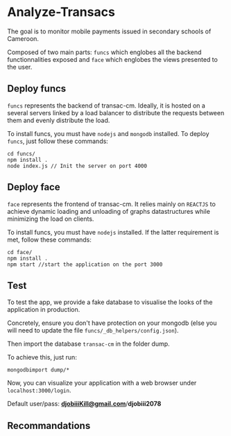 # Analyze-Transacs

The goal is to monitor mobile payments issued in secondary schools of Cameroon.

Composed of two main parts: `funcs` which englobes all the backend functionnalities exposed and `face` which englobes the views presented to the user.

## Deploy funcs

`funcs` represents the backend of transac-cm. Ideally, it is hosted on a several servers linked by a load balancer to distribute the requests between them and evenly distribute the load. 

To install funcs, you must have `nodejs` and `mongodb` installed. To deploy `funcs`, just follow these commands:

```
cd funcs/
npm install .
node index.js // Init the server on port 4000
```

## Deploy face
`face` represents the frontend of transac-cm. It relies mainly on `REACTJS` to achieve dynamic loading and unloading of graphs datastructures while minimizing the load on clients.

To install funcs, you must have `nodejs` installed. If the latter requirement is met, follow these commands:
```
cd face/
npm install .
npm start //start the application on the port 3000
```

## Test
To test the app, we provide a fake database to visualise the looks of the application in production.

Concretely, ensure you don't have protection on your mongodb (else you will need to update the file `funcs/_db_helpers/config.json`).

Then import the database `transac-cm` in the folder dump. 

To achieve this, just run:

```
mongodbimport dump/*
```

Now, you can visualize your application with a web browser under `localhost:3000/login`. 

Default user/pass: **djobiiiKill@gmail.com**/**djobiii2078**

## Recommandations
